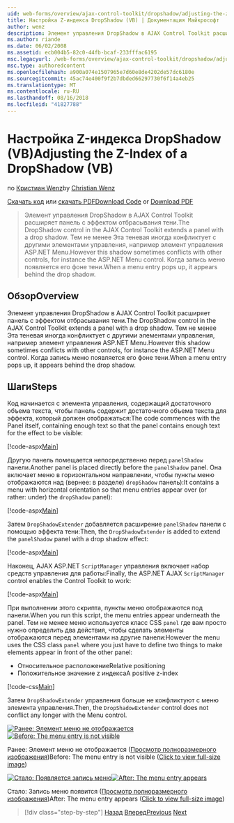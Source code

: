 ```yaml
---
uid: web-forms/overview/ajax-control-toolkit/dropshadow/adjusting-the-z-index-of-a-dropshadow-vb
title: Настройка Z-индекса DropShadow (VB) | Документация Майкрософт
author: wenz
description: Элемент управления DropShadow в AJAX Control Toolkit расширяет панель с эффектом отбрасывания тени. Тем не менее Эта теневая иногда конфликтует с другими элементами управления, для пап...
ms.author: riande
ms.date: 06/02/2008
ms.assetid: ecb004b5-82c0-44fb-bcaf-233fffac6195
msc.legacyurl: /web-forms/overview/ajax-control-toolkit/dropshadow/adjusting-the-z-index-of-a-dropshadow-vb
msc.type: authoredcontent
ms.openlocfilehash: a900a074e1507965e7d60e8de4202de57dc6180e
ms.sourcegitcommit: 45ac74e400f9f2b7dbded66297730f6f14a4eb25
ms.translationtype: MT
ms.contentlocale: ru-RU
ms.lasthandoff: 08/16/2018
ms.locfileid: "41827788"
---
```

<a name="adjusting-the-z-index-of-a-dropshadow-vb"></a><span data-ttu-id="d6a80-104">Настройка Z-индекса DropShadow (VB)</span><span class="sxs-lookup"><span data-stu-id="d6a80-104">Adjusting the Z-Index of a DropShadow (VB)</span></span>
====================
<span data-ttu-id="d6a80-105">по [Кристиан Wenz](https://github.com/wenz)</span><span class="sxs-lookup"><span data-stu-id="d6a80-105">by [Christian Wenz](https://github.com/wenz)</span></span>

<span data-ttu-id="d6a80-106">[Скачать код](http://download.microsoft.com/download/5/1/6/51652a81-500b-4f6b-88d3-617103e7941e/DropShadow1.vb.zip) или [скачать PDF](http://download.microsoft.com/download/b/6/a/b6ae89ee-df69-4c87-9bfb-ad1eb2b23373/dropshadow1VB.pdf)</span><span class="sxs-lookup"><span data-stu-id="d6a80-106">[Download Code](http://download.microsoft.com/download/5/1/6/51652a81-500b-4f6b-88d3-617103e7941e/DropShadow1.vb.zip) or [Download PDF](http://download.microsoft.com/download/b/6/a/b6ae89ee-df69-4c87-9bfb-ad1eb2b23373/dropshadow1VB.pdf)</span></span>

> <span data-ttu-id="d6a80-107">Элемент управления DropShadow в AJAX Control Toolkit расширяет панель с эффектом отбрасывания тени.</span><span class="sxs-lookup"><span data-stu-id="d6a80-107">The DropShadow control in the AJAX Control Toolkit extends a panel with a drop shadow.</span></span> <span data-ttu-id="d6a80-108">Тем не менее Эта теневая иногда конфликтует с другими элементами управления, например элемент управления ASP.NET Menu.</span><span class="sxs-lookup"><span data-stu-id="d6a80-108">However this shadow sometimes conflicts with other controls, for instance the ASP.NET Menu control.</span></span> <span data-ttu-id="d6a80-109">Когда запись меню появляется его фоне тени.</span><span class="sxs-lookup"><span data-stu-id="d6a80-109">When a menu entry pops up, it appears behind the drop shadow.</span></span>


## <a name="overview"></a><span data-ttu-id="d6a80-110">Обзор</span><span class="sxs-lookup"><span data-stu-id="d6a80-110">Overview</span></span>

<span data-ttu-id="d6a80-111">Элемент управления DropShadow в AJAX Control Toolkit расширяет панель с эффектом отбрасывания тени.</span><span class="sxs-lookup"><span data-stu-id="d6a80-111">The DropShadow control in the AJAX Control Toolkit extends a panel with a drop shadow.</span></span> <span data-ttu-id="d6a80-112">Тем не менее Эта теневая иногда конфликтует с другими элементами управления, например элемент управления ASP.NET Menu.</span><span class="sxs-lookup"><span data-stu-id="d6a80-112">However this shadow sometimes conflicts with other controls, for instance the ASP.NET Menu control.</span></span> <span data-ttu-id="d6a80-113">Когда запись меню появляется его фоне тени.</span><span class="sxs-lookup"><span data-stu-id="d6a80-113">When a menu entry pops up, it appears behind the drop shadow.</span></span>

## <a name="steps"></a><span data-ttu-id="d6a80-114">Шаги</span><span class="sxs-lookup"><span data-stu-id="d6a80-114">Steps</span></span>

<span data-ttu-id="d6a80-115">Код начинается с элемента управления, содержащий достаточного объема текста, чтобы панель содержит достаточного объема текста для эффекта, который должен отображаться:</span><span class="sxs-lookup"><span data-stu-id="d6a80-115">The code commences with the Panel itself, containing enough text so that the panel contains enough text for the effect to be visible:</span></span>

[!code-aspx[Main](adjusting-the-z-index-of-a-dropshadow-vb/samples/sample1.aspx)]

<span data-ttu-id="d6a80-116">Другую панель помещается непосредственно перед `panelShadow` панели.</span><span class="sxs-lookup"><span data-stu-id="d6a80-116">Another panel is placed directly before the `panelShadow` panel.</span></span> <span data-ttu-id="d6a80-117">Она включает меню в горизонтальном направлении, чтобы пункты меню отображаются над (вернее: в разделе) `dropShadow` панель):</span><span class="sxs-lookup"><span data-stu-id="d6a80-117">It contains a menu with horizontal orientation so that menu entries appear over (or rather: under) the `dropShadow` panel):</span></span>

[!code-aspx[Main](adjusting-the-z-index-of-a-dropshadow-vb/samples/sample2.aspx)]

<span data-ttu-id="d6a80-118">Затем `DropShadowExtender` добавляется расширение `panelShadow` панели с помощью эффекта тени:</span><span class="sxs-lookup"><span data-stu-id="d6a80-118">Then, the `DropShadowExtender` is added to extend the `panelShadow` panel with a drop shadow effect:</span></span>

[!code-aspx[Main](adjusting-the-z-index-of-a-dropshadow-vb/samples/sample3.aspx)]

<span data-ttu-id="d6a80-119">Наконец, AJAX ASP.NET `ScriptManager` управления включает набор средств управления для работы:</span><span class="sxs-lookup"><span data-stu-id="d6a80-119">Finally, the ASP.NET AJAX `ScriptManager` control enables the Control Toolkit to work:</span></span>

[!code-aspx[Main](adjusting-the-z-index-of-a-dropshadow-vb/samples/sample4.aspx)]

<span data-ttu-id="d6a80-120">При выполнении этого скрипта, пункты меню отображаются под панели.</span><span class="sxs-lookup"><span data-stu-id="d6a80-120">When you run this script, the menu entries appear underneath the panel.</span></span> <span data-ttu-id="d6a80-121">Тем не менее меню используется класс CSS `panel` где вам просто нужно определить два действия, чтобы сделать элементы отображаются перед элементами на другие панели:</span><span class="sxs-lookup"><span data-stu-id="d6a80-121">However the menu uses the CSS class `panel` where you just have to define two things to make elements appear in front of the other panel:</span></span>

- <span data-ttu-id="d6a80-122">Относительное расположение</span><span class="sxs-lookup"><span data-stu-id="d6a80-122">Relative positioning</span></span>
- <span data-ttu-id="d6a80-123">Положительное значение z индекса</span><span class="sxs-lookup"><span data-stu-id="d6a80-123">A positive z-index</span></span>

[!code-css[Main](adjusting-the-z-index-of-a-dropshadow-vb/samples/sample5.css)]

<span data-ttu-id="d6a80-124">Затем `DropShadowExtender` управления больше не конфликтуют с меню элемента управления.</span><span class="sxs-lookup"><span data-stu-id="d6a80-124">Then, the `DropShadowExtender` control does not conflict any longer with the Menu control.</span></span>


<span data-ttu-id="d6a80-125">[![Ранее: Элемент меню не отображается](adjusting-the-z-index-of-a-dropshadow-vb/_static/image2.png)](adjusting-the-z-index-of-a-dropshadow-vb/_static/image1.png)</span><span class="sxs-lookup"><span data-stu-id="d6a80-125">[![Before: The menu entry is not visible](adjusting-the-z-index-of-a-dropshadow-vb/_static/image2.png)](adjusting-the-z-index-of-a-dropshadow-vb/_static/image1.png)</span></span>

<span data-ttu-id="d6a80-126">Ранее: Элемент меню не отображается ([Просмотр полноразмерного изображения](adjusting-the-z-index-of-a-dropshadow-vb/_static/image3.png))</span><span class="sxs-lookup"><span data-stu-id="d6a80-126">Before: The menu entry is not visible ([Click to view full-size image](adjusting-the-z-index-of-a-dropshadow-vb/_static/image3.png))</span></span>


<span data-ttu-id="d6a80-127">[![Стало: Появляется запись меню](adjusting-the-z-index-of-a-dropshadow-vb/_static/image5.png)](adjusting-the-z-index-of-a-dropshadow-vb/_static/image4.png)</span><span class="sxs-lookup"><span data-stu-id="d6a80-127">[![After: The menu entry appears](adjusting-the-z-index-of-a-dropshadow-vb/_static/image5.png)](adjusting-the-z-index-of-a-dropshadow-vb/_static/image4.png)</span></span>

<span data-ttu-id="d6a80-128">Стало: Запись меню появится ([Просмотр полноразмерного изображения](adjusting-the-z-index-of-a-dropshadow-vb/_static/image6.png))</span><span class="sxs-lookup"><span data-stu-id="d6a80-128">After: The menu entry appears ([Click to view full-size image](adjusting-the-z-index-of-a-dropshadow-vb/_static/image6.png))</span></span>

> [!div class="step-by-step"]
> <span data-ttu-id="d6a80-129">[Назад](manipulating-dropshadow-properties-from-client-code-cs.md)
> [Вперед](manipulating-dropshadow-properties-from-client-code-vb.md)</span><span class="sxs-lookup"><span data-stu-id="d6a80-129">[Previous](manipulating-dropshadow-properties-from-client-code-cs.md)
[Next](manipulating-dropshadow-properties-from-client-code-vb.md)</span></span>
